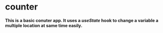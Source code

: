 # counter
#### This is a basic conuter app. It uses a _useState_ hook to change a variable a multiple location at same time easily. 